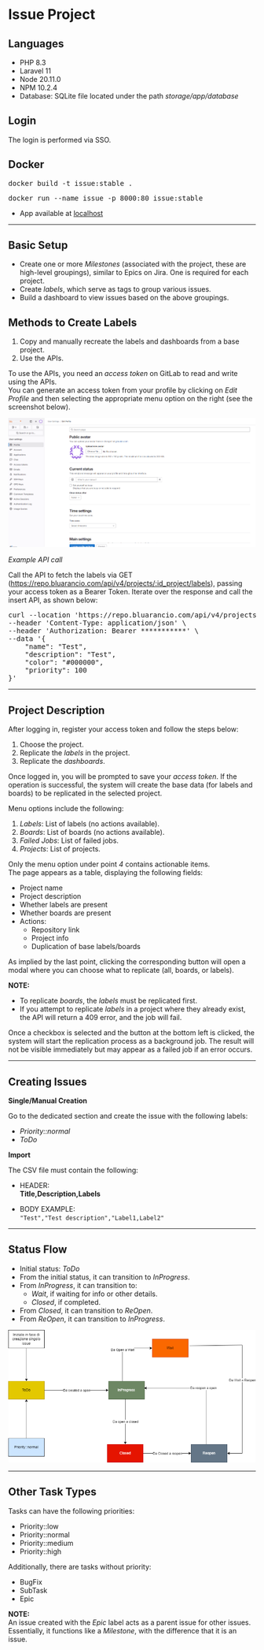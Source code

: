 # Issue Project

## Languages

- PHP 8.3  
- Laravel 11  
- Node 20.11.0  
- NPM 10.2.4  
- Database: SQLite file located under the path *storage/app/database*  

## Login

The login is performed via SSO.

## Docker

<pre>docker build -t issue:stable .</pre>

<pre>docker run --name issue -p 8000:80 issue:stable </pre>

- App available at [localhost](http://localhost:8000)

---

## Basic Setup

- Create one or more *Milestones* (associated with the project, these are high-level groupings), similar to Epics on Jira. One is required for each project.  
- Create *labels*, which serve as tags to group various issues.  
- Build a dashboard to view issues based on the above groupings.  

## Methods to Create Labels

1. Copy and manually recreate the labels and dashboards from a base project.  
2. Use the APIs.  

To use the APIs, you need an *access token* on GitLab to read and write using the APIs.  
You can generate an access token from your profile by clicking on *Edit Profile* and then selecting the appropriate menu option on the right (see the screenshot below).  

<img src="public/img/createaccesstoken.png">

*Example API call*

Call the API to fetch the labels via GET (https://repo.bluarancio.com/api/v4/projects/:id_project/labels), passing your access token as a Bearer Token. Iterate over the response and call the insert API, as shown below:

<pre>
curl --location 'https://repo.bluarancio.com/api/v4/projects/:id/labels' \
--header 'Content-Type: application/json' \
--header 'Authorization: Bearer ***********' \
--data '{
    "name": "Test",
    "description": "Test",
    "color": "#000000",
    "priority": 100
}'
</pre>

---

## Project Description

After logging in, register your access token and follow the steps below:

1. Choose the project.  
2. Replicate the *labels* in the project.  
3. Replicate the *dashboards*.  

Once logged in, you will be prompted to save your *access token*. If the operation is successful, the system will create the base data (for labels and boards) to be replicated in the selected project.  

Menu options include the following:

1. *Labels*: List of labels (no actions available).  
2. *Boards*: List of boards (no actions available).  
3. *Failed Jobs*: List of failed jobs.  
4. *Projects*: List of projects.  

Only the menu option under point *4* contains actionable items.  
The page appears as a table, displaying the following fields:  

- Project name  
- Project description  
- Whether labels are present  
- Whether boards are present  
- Actions:  
  - Repository link  
  - Project info  
  - Duplication of base labels/boards  

As implied by the last point, clicking the corresponding button will open a modal where you can choose what to replicate (all, boards, or labels).  

**NOTE:**  
- To replicate *boards*, the *labels* must be replicated first.  
- If you attempt to replicate *labels* in a project where they already exist, the API will return a 409 error, and the job will fail.  

Once a checkbox is selected and the button at the bottom left is clicked, the system will start the replication process as a background job. The result will not be visible immediately but may appear as a failed job if an error occurs.  

---

## Creating Issues

**Single/Manual Creation**  

Go to the dedicated section and create the issue with the following labels:  
- *Priority::normal*  
- *ToDo*  

**Import**  

The CSV file must contain the following:  

- HEADER:  
  **Title,Description,Labels**  

- BODY EXAMPLE:  
  `"Test","Test description","Label1,Label2"`

---

## Status Flow

- Initial status: *ToDo*  
- From the initial status, it can transition to *InProgress*.  
- From *InProgress*, it can transition to:  
  - *Wait*, if waiting for info or other details.  
  - *Closed*, if completed.  
- From *Closed*, it can transition to *ReOpen*.  
- From *ReOpen*, it can transition to *InProgress*.  

<img src="public/img/statusflow.png">

---

## Other Task Types

Tasks can have the following priorities:  

- Priority::low  
- Priority::normal  
- Priority::medium  
- Priority::high  

Additionally, there are tasks without priority:  

- BugFix  
- SubTask  
- Epic  

**NOTE:**  
An issue created with the *Epic* label acts as a parent issue for other issues. Essentially, it functions like a *Milestone*, with the difference that it is an issue.  
